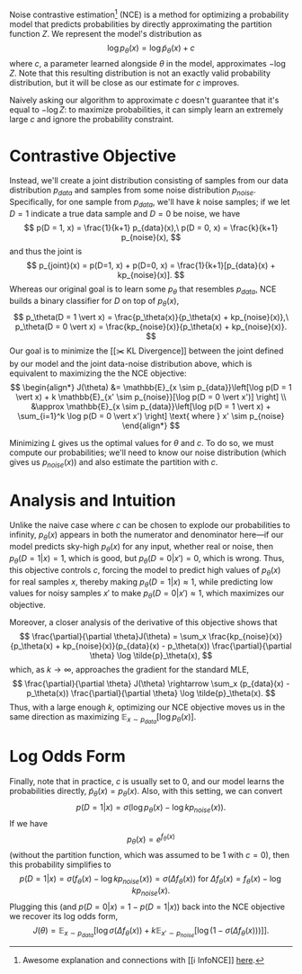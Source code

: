 Noise contrastive estimation[^1] (NCE) is a method for optimizing a probability model that predicts probabilities by directly approximating the partition function $Z$. We represent the model's distribution as 
$$
\log p_\theta(x) = \log \tilde{p}_\theta(x) + c
$$
 where $c$, a parameter learned alongside $\theta$ in the model, approximates $-\log Z$. Note that this resulting distribution is not an exactly valid probability distribution, but it will be close as our estimate for $c$ improves.

Naively asking our algorithm to approximate $c$ doesn't guarantee that it's equal to $-\log Z$: to maximize probabilities, it can simply learn an extremely large $c$ and ignore the probability constraint.

# Contrastive Objective
Instead, we'll create a joint distribution consisting of samples from our data distribution $p_{data}$ and samples from some noise distribution $p_{noise}$. Specifically, for one sample from $p_{data}$, we'll have $k$ noise samples; if we let $D = 1$ indicate a true data sample and $D = 0$ be noise, we have 
$$
p(D = 1, x) = \frac{1}{k+1} p_{data}(x),\ p(D = 0, x) = \frac{k}{k+1} p_{noise}(x),
$$
 and thus the joint is 
$$
p_{joint}(x) = p(D=1, x) + p(D=0, x) = \frac{1}{k+1}[p_{data}(x) + kp_{noise}(x)].
$$
 Whereas our original goal is to learn some $p_\theta$ that resembles $p_{data}$, NCE builds a binary classifier for $D$ on top of $p_\theta(x)$, 
$$
p_\theta(D = 1 \vert x) = \frac{p_\theta(x)}{p_\theta(x) + kp_{noise}(x)},\ p_\theta(D = 0 \vert x) = \frac{kp_{noise}(x)}{p_\theta(x) + kp_{noise}(x)}.
$$
 Our goal is to minimize the [[✂️ KL Divergence]] between the joint defined by our model and the joint data-noise distribution above, which is equivalent to maximizing the the NCE objective: 
$$
\begin{align*} J(\theta) &= \mathbb{E}_{x \sim p_{data}}\left[\log p(D = 1 \vert x) + k \mathbb{E}_{x' \sim p_{noise}}[\log p(D = 0 \vert x')] \right] \\ &\approx \mathbb{E}_{x \sim p_{data}}\left[\log p(D = 1 \vert x) + \sum_{i=1}^k \log p(D = 0 \vert x') \right] \text{ where } x' \sim p_{noise} \end{align*}
$$


Minimizing $L$ gives us the optimal values for $\theta$ and $c$. To do so, we must compute our probabilities; we'll need to know our noise distribution (which gives us $p_{noise}(x)$) and also estimate the partition with $c$.

# Analysis and Intuition
Unlike the naive case where $c$ can be chosen to explode our probabilities to infinity, $p_\theta(x)$ appears in both the numerator and denominator here—if our model predicts sky-high $p_\theta(x)$ for any input, whether real or noise, then $p_\theta(D = 1 \vert x) = 1$, which is good, but $p_\theta(D = 0 \vert x') = 0$, which is wrong. Thus, this objective controls $c$, forcing the model to predict high values of $p_\theta(x)$ for real samples $x$, thereby making $p_\theta(D = 1 \vert x) \approx 1$, while predicting low values for noisy samples $x'$ to make $p_\theta(D = 0 \vert x') \approx 1$, which maximizes our objective.

Moreover, a closer analysis of the derivative of this objective shows that 
$$
\frac{\partial}{\partial \theta}J(\theta) = \sum_x \frac{kp_{noise}(x)}{p_\theta(x) + kp_{noise}(x)}(p_{data}(x) - p_\theta(x)) \frac{\partial}{\partial \theta} \log \tilde{p}_\theta(x),
$$
 which, as $k \rightarrow \infty$, approaches the gradient for the standard MLE, 
$$
\frac{\partial}{\partial \theta} J(\theta) \rightarrow \sum_x (p_{data}(x) - p_\theta(x)) \frac{\partial}{\partial \theta} \log \tilde{p}_\theta(x).
$$
 Thus, with a large enough $k$, optimizing our NCE objective moves us in the same direction as maximizing $\mathbb{E}_{x \sim p_{data}}[\log p_\theta(x)]$.

# Log Odds Form
Finally, note that in practice, $c$ is usually set to $0$, and our model learns the probabilities directly, $\tilde{p}_\theta(x) = p_\theta(x)$. Also, with this setting, we can convert 
$$
p(D = 1 \vert x) = \sigma(\log p_\theta(x) - \log kp_{noise}(x)).
$$
 If we have 
$$
p_\theta(x) = e^{f_\theta(x)}
$$
 (without the partition function, which was assumed to be $1$ with $c = 0$), then this probability simplifies to 
$$
p(D = 1 \vert x) = \sigma(f_\theta(x) - \log kp_{noise}(x)) = \sigma(\Delta f_\theta(x)) \text{ for } \Delta f_\theta(x) = f_\theta(x) - \log kp_{noise}(x).
$$
 Plugging this (and $p(D = 0 \vert x) = 1 - p(D = 1 \vert x)$) back into the NCE objective we recover its log odds form, 
$$
J(\theta) = \mathbb{E}_{x \sim p_{data}}\left[\log \sigma(\Delta f_\theta(x)) + k \mathbb{E}_{x' \sim p_{noise}}[\log (1 - \sigma(\Delta f_\theta(x)))] \right].
$$


[^1]: Awesome explanation and connections with [[ℹ️ InfoNCE]] [here](https://jxmo.io/posts/nce).